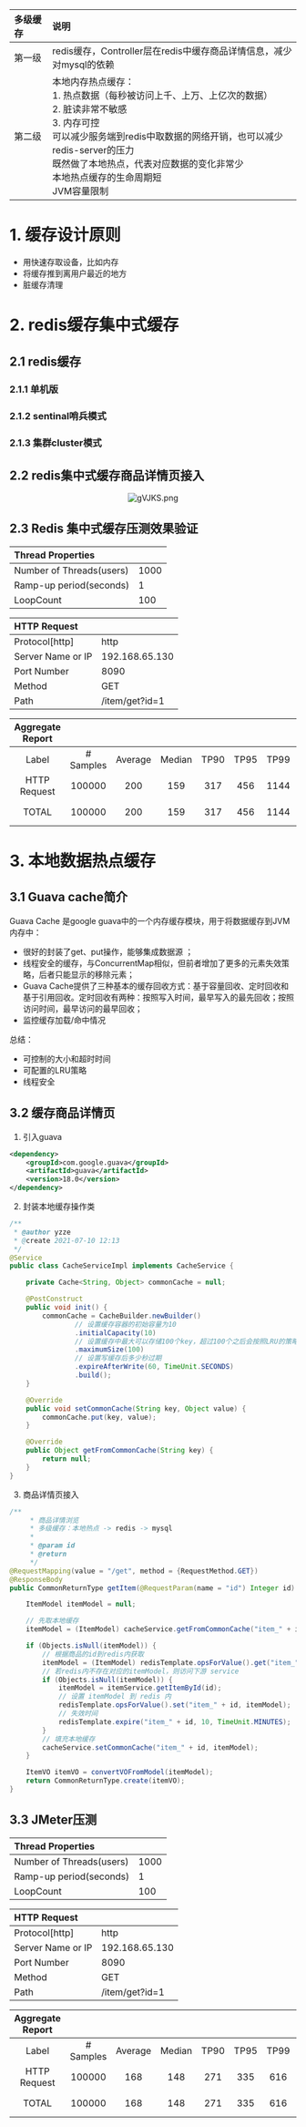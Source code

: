 | 多级缓存 | 说明                                                         |
| :------- | :----------------------------------------------------------- |
| 第一级   | redis缓存，Controller层在redis中缓存商品详情信息，减少对mysql的依赖 |
| 第二级   | 本地内存热点缓存：<br>1. 热点数据（每秒被访问上千、上万、上亿次的数据）<br/>2. 脏读非常不敏感<br/>3. 内存可控<br/>可以减少服务端到redis中取数据的网络开销，也可以减少redis-server的压力<br/>既然做了本地热点，代表对应数据的变化非常少<br/>本地热点缓存的生命周期短<br/>JVM容量限制 |

# 1. 缓存设计原则

- 用快速存取设备，比如内存
- 将缓存推到离用户最近的地方
- 脏缓存清理

# 2. redis缓存集中式缓存

## 2.1 redis缓存

### 2.1.1 单机版

### 2.1.2 sentinal哨兵模式

### 2.1.3 集群cluster模式

## 2.2 redis集中式缓存商品详情页接入

<center><img src="https://ss.im5i.com/2021/07/10/gVJKS.png" alt="gVJKS.png" border="0" /></center>

## 2.3 Redis 集中式缓存压测效果验证

| Thread Properties        |      |
| :----------------------- | :--- |
| Number of Threads(users) | 1000 |
| Ramp-up period(seconds)  | 1    |
| LoopCount                | 100  |

| HTTP Request      |                |
| :---------------- | -------------- |
| Protocol[http]    | http           |
| Server Name or IP | 192.168.65.130 |
| Port Number       | 8090           |
| Method            | GET            |
| Path              | /item/get?id=1 |

| Aggregate Report |           |         |        |      |      |      |      |      |        |             |                 |             |
| :--------------: | :-------: | :-----: | :----: | :--: | :--: | :--: | :--: | :--: | :----: | :---------: | :-------------: | :---------: |
|      Label       | # Samples | Average | Median | TP90 | TP95 | TP99 | Min  | Max  | Error% | Throughput  | Received KB/sec | Sent KB/sec |
|   HTTP Request   |  100000   |   200   |  159   | 317  | 456  | 1144 |  2   | 2316 |  0.0   | 4607.0 /sec |     1628.7      |     0.0     |
|      TOTAL       |  100000   |   200   |  159   | 317  | 456  | 1144 |  2   | 2316 |  0.0   | 4607.0 /sec |     1628.7      |     0.0     |

# 3. 本地数据热点缓存

## 3.1 Guava cache简介

Guava Cache 是google guava中的一个内存缓存模块，用于将数据缓存到JVM内存中：

- 很好的封装了get、put操作，能够集成数据源 ；
- 线程安全的缓存，与ConcurrentMap相似，但前者增加了更多的元素失效策略，后者只能显示的移除元素；
- Guava Cache提供了三种基本的缓存回收方式：基于容量回收、定时回收和基于引用回收。定时回收有两种：按照写入时间，最早写入的最先回收；按照访问时间，最早访问的最早回收；
- 监控缓存加载/命中情况

总结：

- 可控制的大小和超时时间
- 可配置的LRU策略
- 线程安全

## 3.2 缓存商品详情页

1. 引入guava

```xml
<dependency>
    <groupId>com.google.guava</groupId>
    <artifactId>guava</artifactId>
    <version>18.0</version>
</dependency>
```

2. 封装本地缓存操作类

```java
/**
 * @author yzze
 * @create 2021-07-10 12:13
 */
@Service
public class CacheServiceImpl implements CacheService {

    private Cache<String, Object> commonCache = null;

    @PostConstruct
    public void init() {
        commonCache = CacheBuilder.newBuilder()
                // 设置缓存容器的初始容量为10
                .initialCapacity(10)
                // 设置缓存中最大可以存储100个key，超过100个之后会按照LRU的策略移除缓存项
                .maximumSize(100)
                // 设置写缓存后多少秒过期
                .expireAfterWrite(60, TimeUnit.SECONDS)
                .build();
    }

    @Override
    public void setCommonCache(String key, Object value) {
        commonCache.put(key, value);
    }

    @Override
    public Object getFromCommonCache(String key) {
        return null;
    }
}
```

3. 商品详情页接入

```java
/**
     * 商品详情浏览
     * 多级缓存：本地热点 -> redis -> mysql
     *
     * @param id
     * @return
     */
@RequestMapping(value = "/get", method = {RequestMethod.GET})
@ResponseBody
public CommonReturnType getItem(@RequestParam(name = "id") Integer id) {

    ItemModel itemModel = null;

    // 先取本地缓存
    itemModel = (ItemModel) cacheService.getFromCommonCache("item_" + id);

    if (Objects.isNull(itemModel)) {
        // 根据商品的id到redis内获取
        itemModel = (ItemModel) redisTemplate.opsForValue().get("item_" + id);
        // 若redis内不存在对应的itemModel，则访问下游 service
        if (Objects.isNull(itemModel)) {
            itemModel = itemService.getItemById(id);
            // 设置 itemModel 到 redis 内
            redisTemplate.opsForValue().set("item_" + id, itemModel);
            // 失效时间
            redisTemplate.expire("item_" + id, 10, TimeUnit.MINUTES);
        }
        // 填充本地缓存
        cacheService.setCommonCache("item_" + id, itemModel);
    }

    ItemVO itemVO = convertVOFromModel(itemModel);
    return CommonReturnType.create(itemVO);
}
```

## 3.3 JMeter压测

| Thread Properties        |      |
| :----------------------- | :--- |
| Number of Threads(users) | 1000 |
| Ramp-up period(seconds)  | 1    |
| LoopCount                | 100  |

| HTTP Request      |                |
| :---------------- | -------------- |
| Protocol[http]    | http           |
| Server Name or IP | 192.168.65.130 |
| Port Number       | 8090           |
| Method            | GET            |
| Path              | /item/get?id=1 |

| Aggregate Report |           |         |        |      |      |      |      |      |        |             |                 |             |
| :--------------: | :-------: | :-----: | :----: | :--: | :--: | :--: | :--: | :--: | :----: | :---------: | :-------------: | :---------: |
|      Label       | # Samples | Average | Median | TP90 | TP95 | TP99 | Min  | Max  | Error% | Throughput  | Received KB/sec | Sent KB/sec |
|   HTTP Request   |  100000   |   168   |  148   | 271  | 335  | 616  |  2   | 1766 |  0.0   | 5398.4 /sec |     1908.4      |     0.0     |
|      TOTAL       |  100000   |   168   |  148   | 271  | 335  | 616  |  2   | 1766 |  0.0   | 5398.4 /sec |     1908.4      |     0.0     |











